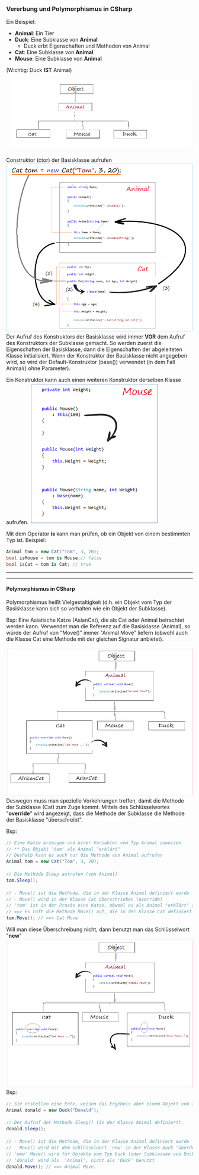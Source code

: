 ### Vererbung und Polymorphismus in CSharp ###

Ein Beispiel:
* **Animal**: Ein Tier
* **Duck**: Eine Subklasse von **Animal** 
	* Duck erbt Eigenschaften und Methoden von Animal
* **Cat**: Eine Subklasse von **Animal**
* **Mouse**: Eine Subklasse von **Animal**

(Wichtig: Duck **IST** Animal)

![Vererbung](./images/Vererbung-CSharp-1.png)


Construktor (ctor) der Basisklasse aufrufen
![Konstruktor](./images/Vererbung-CSharp-2_Konstrukor.png)
Der Aufruf des Konstruktors der Basisklasse wird immer **VOR** dem Aufruf des Konstruktors der Subklasse gemacht.
So werden zuerst die Eigenschaften der Basisklasse, dann die Eigenschaften der abgeleiteten Klasse initialisiert.
Wenn der Konstruktor der Basisklasse nicht angegeben wird, so wird der Default-Konstruktor (base()) verwendet (in dem Fall Animal() ohne Parameter).

Ein Konstruktor kann auch einen weiteren Konstruktor derselben Klasse aufrufen.
![Konstrukorweiterleitung](./images/Vererbung-CSharp-2_Konstrukorweiterleitung.png)

Mit dem Operator **is** kann man prüfen, ob ein Objekt von einem bestimmten Typ ist.
Beispiel:
```csharp
Animal tom = new Cat("Tom", 3, 20);
bool isMouse = tom is Mouse;// false
bool isCat = tom is Cat; // true
```
------------------
-------------------
#### Polymorphismus in CSharp ####
Polymorphismus heißt Vielgestaltigkeit (d.h. ein Objekt vom Typ der Basisklasse kann sich so verhalten wie ein Objekt der Subklasse).

Bsp: Eine Asiatische Katze (AsianCat), die als Cat oder Animal betrachtet werden kann.
Verwendet man die Referenz auf die Basisklasse (Animal), so würde der Aufruf von "Move()" immer "Animal Move" liefern (obwohl auch die Klasse Cat eine Methode mit der gleichen Signatur anbietet).

![Polymorphismus](./images/Polymorphismus-CSharp-1.png)
Deswegen muss man spezielle Vorkehrungen treffen, damit die Methode der Subklasse (Cat) zum Zuge kommt.
Mittels des Schlüsselwortes "**override**" wird angezeigt, dass die Methode der Subklasse die Methode der Basisklasse "überschreibt".

Bsp:
```csharp
// Eine Katze erzeugen und einer Variablen vom Typ Animal zuweisen
// ** Das Objekt 'tom' als Animal "erklärt"
// Deshalb kann es auch nur die Methode von Animal aufrufen
Animal tom = new Cat("Tom", 3, 20); 

// Die Methode Sleep aufrufen (von Animal)
tom.Sleep();

// - Move() ist die Methode, die in der Klasse Animal definiert wurde
// - Move() wird in der Klasse Cat überschrieben (override)
// 'tom' ist in der Praxis eine Katze, obwohl es als Animal "erklärt" (zugewiesen) wird
// ==> Es ruft die Methode Move() auf, die in der Klasse Cat definiert wurde
tom.Move(); // ==> Cat Move
```

Will man diese Überschreibung nicht, dann benutzt man das Schlüsselwort "**new**"
![Override](./images/Polymorphismus-CSharp-2(override).png)
 Bsp:
 ```csharp
// Sie erstellen eine Ente, weisen das Ergebnis aber einem Objekt vom Type Animal zu
Animal donald = new Duck("Donald");

// Der Aufruf der Methode Sleep() (in der Klasse Animal definiert).
donald.Sleep();

// - Move() ist die Methode, die in der Klasse Animal definiert wurde
// - Move() wird mit dem Schlüsselwort 'new' in der Klasse Duck "überdeckt"
// 'new' Move() wird für Objekte vom Typ Duck (oder Subklassen von Duck) benutzt
// 'donald' wird als  'Animal', nicht als 'Duck' benutzt
donald.Move(); // ==> Animal Move.  
```